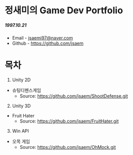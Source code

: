 # 정새미의 Game Dev Portfolio
##### 1997.10.21
+ Email - jsaemi97@naver.com
+ Github - https://github.com/jsaem

# 목차
1. Unity 2D
+ 슈팅디펜스게임
  + Source: https://github.com/jsaem/ShootDefense.git

2. Unity 3D
+ Fruit Hater
  + Source: https://github.com/jsaem/FruitHater.git

3. Win API
+ 오목 게임
  + Source: https://github.com/jsaem/OhMock.git





